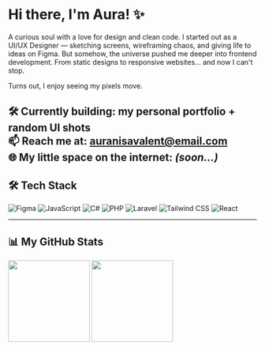 # Hi there, I'm Aura! ✨

A curious soul with a love for design and clean code.
I started out as a UI/UX Designer — sketching screens, wireframing chaos, and giving life to ideas on Figma. But somehow, the universe pushed me deeper into frontend development. From static designs to responsive websites... and now I can't stop.

Turns out, I enjoy seeing my pixels move.

🛠 Currently building: my personal portfolio + random UI shots  
📫 Reach me at: [auranisavalent@email.com](mailto:auranisavalent@email.com)  
🌐 My little space on the internet: *(soon...)*
---

## 🛠 Tech Stack

<div align="left">
  <img src="https://img.shields.io/badge/--%23F24E1E?style=for-the-badge&logo=figma&logoColor=white&label=" title="Figma"/>
  <img src="https://img.shields.io/badge/--%23F7DF1E?style=for-the-badge&logo=javascript&logoColor=black&label=" title="JavaScript"/>
  <img src="https://img.shields.io/badge/--%23239120?style=for-the-badge&logo=c-sharp&logoColor=white&label=" title="C#"/>
  <img src="https://img.shields.io/badge/--%23777BB4?style=for-the-badge&logo=php&logoColor=white&label=" title="PHP"/>
  <img src="https://img.shields.io/badge/--%23FF2D20?style=for-the-badge&logo=laravel&logoColor=white&label=" title="Laravel"/>
  <img src="https://img.shields.io/badge/--%2338B2AC?style=for-the-badge&logo=tailwind-css&logoColor=white&label=" title="Tailwind CSS"/>
  <img src="https://img.shields.io/badge/--%2361DAFB?style=for-the-badge&logo=react&logoColor=black&label=" title="React"/>
</div>

---

## 📊 My GitHub Stats

<p align="left">
  <img src="https://github-readme-stats.vercel.app/api?username=auranns&show_icons=true&theme=rose_pine&hide=prs&hide_rank=true" height="165" />
  <img src="https://github-readme-stats.vercel.app/api/top-langs/?username=auranns&layout=compact&langs_count=6&theme=rose_pine" height="165" />
</p>
